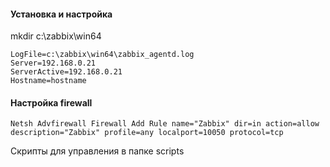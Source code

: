 #### Установка и настройка
mkdir c:\zabbix\win64


    LogFile=c:\zabbix\win64\zabbix_agentd.log
    Server=192.168.0.21                        
    ServerActive=192.168.0.21
    Hostname=hostname
#### Настройка firewall
    Netsh Advfirewall Firewall Add Rule name="Zabbix" dir=in action=allow description="Zabbix" profile=any localport=10050 protocol=tcp

Скрипты для управления в папке scripts
